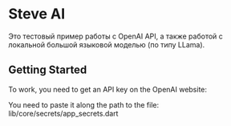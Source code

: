 # Steve AI

Это тестовый пример работы с OpenAI API, а также работой с локальной большой языковой моделью (по типу LLama).

## Getting Started

To work, you need to get an API key on the OpenAI website:

You need to paste it along the path to the file:
lib/core/secrets/app_secrets.dart
